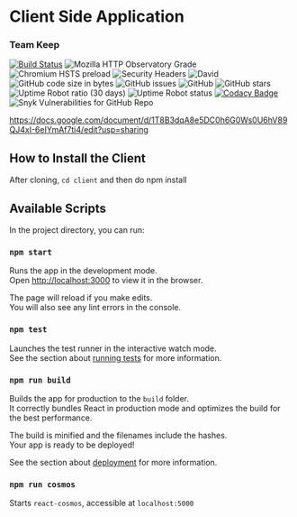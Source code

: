 <h1>Client Side Application</h1> 
<h3>Team Keep</h3>

[![Build Status](https://travis-ci.org/keepid/keepid_client.svg?branch=master)](https://travis-ci.org/keepid/keepid_client)
![Mozilla HTTP Observatory Grade](https://img.shields.io/mozilla-observatory/grade/keep.id?publish)
![Chromium HSTS preload](https://img.shields.io/hsts/preload/keep.id)
![Security Headers](https://img.shields.io/security-headers?url=https%3A%2F%2Fkeep.id)
![David](https://img.shields.io/david/keepid/keepid_client)
![GitHub code size in bytes](https://img.shields.io/github/languages/code-size/keepid/keepid_client)
![GitHub issues](https://img.shields.io/github/issues/keepid/keepid_client)
![GitHub](https://img.shields.io/github/license/keepid/keepid_client)
![GitHub stars](https://img.shields.io/github/stars/keepid/keepid_client?style=social)
![Uptime Robot ratio (30 days)](https://img.shields.io/uptimerobot/ratio/m785737803-13eb53d3107f345dc1b40864)
![Uptime Robot status](https://img.shields.io/uptimerobot/status/m785737803-13eb53d3107f345dc1b40864)
[![Codacy Badge](https://app.codacy.com/project/badge/Grade/221a45023c4747208db0d505163aab9e)](https://www.codacy.com/gh/keepid/keepid_client?utm_source=github.com&amp;utm_medium=referral&amp;utm_content=keepid/keepid_client&amp;utm_campaign=Badge_Grade)
![Snyk Vulnerabilities for GitHub Repo](https://img.shields.io/snyk/vulnerabilities/github/keepid/keepid_client)

https://docs.google.com/document/d/1T8B3dqA8e5DC0h6G0Ws0U6hV89QJ4xI-6eIYmAf7ti4/edit?usp=sharing 

## How to Install the Client
After cloning, `cd client` and then do npm install



## Available Scripts

In the project directory, you can run:

### `npm start`

Runs the app in the development mode.<br />
Open [http://localhost:3000](http://localhost:3000) to view it in the browser.

The page will reload if you make edits.<br />
You will also see any lint errors in the console.

### `npm test`

Launches the test runner in the interactive watch mode.<br />
See the section about [running tests](https://facebook.github.io/create-react-app/docs/running-tests) for more information.

### `npm run build`

Builds the app for production to the `build` folder.<br />
It correctly bundles React in production mode and optimizes the build for the best performance.

The build is minified and the filenames include the hashes.<br />
Your app is ready to be deployed!

See the section about [deployment](https://facebook.github.io/create-react-app/docs/deployment) for more information.


### `npm run cosmos`

Starts `react-cosmos`, accessible at `localhost:5000`
